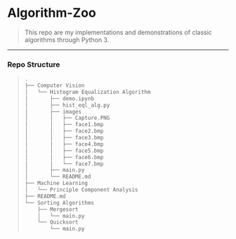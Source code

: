 # Algorithm-Zoo

> This repo are my implementations and demonstrations of classic algorithms through Python 3.

---

### Repo Structure

> ~~~c++
> .
> ├── Computer Vision
> │   └── Histogram Equalization Algorithm
> │       ├── demo.ipynb
> │       ├── hist_eql_alg.py
> │       ├── images
> │       │   ├── Capture.PNG
> │       │   ├── face1.bmp
> │       │   ├── face2.bmp
> │       │   ├── face3.bmp
> │       │   ├── face4.bmp
> │       │   ├── face5.bmp
> │       │   ├── face6.bmp
> │       │   └── face7.bmp
> │       ├── main.py
> │       └── README.md
> ├── Machine Learning
> │   └── Principle Component Analysis
> ├── README.md
> └── Sorting Algorithms
>     ├── Mergesort
>     │   └── main.py
>     └── Quicksort
>         └── main.py
> ~~~

